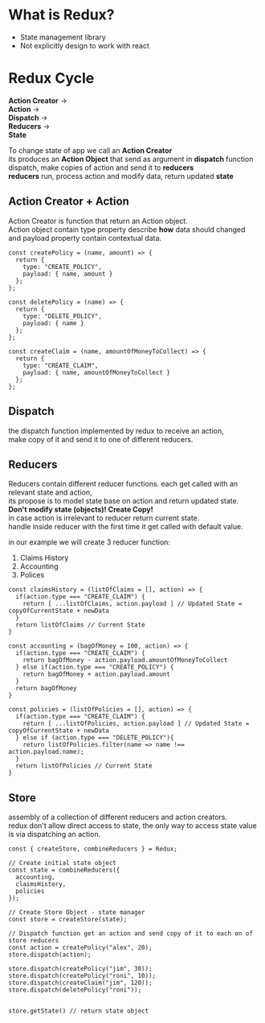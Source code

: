 # What is Redux?

-  State management library
-  Not explicitly design to work with react

# Redux Cycle

**Action Creator** ->  
 **Action** ->  
 **Dispatch** ->  
 **Reducers** ->  
 **State**

To change state of app we call an **Action Creator**  
its produces an **Action Object** that send as argument in **dispatch** function  
dispatch, make copies of action and send it to **reducers**  
**reducers** run, process action and modify data, return updated **state**

## Action Creator + Action

Action Creator is function that return an Action object.  
Action object contain type property describe **how** data should changed  
and payload property contain contextual data.

```
const createPolicy = (name, amount) => {
  return {
    type: "CREATE_POLICY",
    payload: { name, amount }
  };
};

const deletePolicy = (name) => {
  return {
    type: "DELETE_POLICY",
    payload: { name }
  };
};

const createClaim = (name, amountOfMoneyToCollect) => {
  return {
    type: "CREATE_CLAIM",
    payload: { name, amountOfMoneyToCollect }
  };
};
```

## Dispatch

the dispatch function implemented by redux to receive an action,  
make copy of it and send it to one of different reducers.

## Reducers

Reducers contain different reducer functions.
each get called with an relevant state and action,  
its propose is to model state base on action and return updated state.  
**Don't modify state (objects)! Create Copy!**  
in case action is irrelevant to reducer return current state.  
handle inside reducer with the first time it get called with default value.

in our example we will create 3 reducer function:

1. Claims History
2. Accounting
3. Polices

```
const claimsHistory = (listOfClaims = [], action) => {
  if(action.type === "CREATE_CLAIM") {
    return [ ...listOfClaims, action.payload ] // Updated State = copyOfCurrentState + newData
  }
  return listOfClaims // Current State
}

const accounting = (bagOfMoney = 100, action) => {
  if(action.type === "CREATE_CLAIM") {
    return bagOfMoney - action.payload.amountOfMoneyToCollect
  } else if(action.type === "CREATE_POLICY") {
    return bagOfMoney + action.payload.amount
  }
  return bagOfMoney
}

const policies = (listOfPolicies = [], action) => {
  if(action.type === "CREATE_CLAIM") {
    return [ ...listOfPolicies, action.payload ] // Updated State = copyOfCurrentState + newData
  } else if (action.type === "DELETE_POLICY"){
    return listOfPolicies.filter(name => name !== action.payload.name);
  }
  return listOfPolicies // Current State
}
```

## Store

assembly of a collection of different reducers and action creators.  
redux don't allow direct access to state, the only way to access state value is via dispatching an action.

```
const { createStore, combineReducers } = Redux;

// Create initial state object
const state = combineReducers({
  accounting,
  claimsHistory,
  policies
});

// Create Store Object - state manager
const store = createStore(state);

// Dispatch function get an action and send copy of it to each on of store reducers
const action = createPolicy("alex", 20);
store.dispatch(action);

store.dispatch(createPolicy("jim", 30));
store.dispatch(createPolicy("roni", 10));
store.dispatch(createClaim("jim", 120));
store.dispatch(deletePolicy("roni"));


store.getState() // return state object
```
